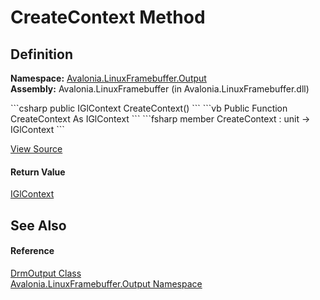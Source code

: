# CreateContext Method




## Definition
**Namespace:** <a href="N_Avalonia_LinuxFramebuffer_Output">Avalonia.LinuxFramebuffer.Output</a>  
**Assembly:** Avalonia.LinuxFramebuffer (in Avalonia.LinuxFramebuffer.dll)

<Tabs groupId="api-code-preview">
<TabItem value="csharp" label="C#">
```csharp
public IGlContext CreateContext()
```
</TabItem>
<TabItem value="vb" label="VB">
```vb
Public Function CreateContext As IGlContext
```
</TabItem>
<TabItem value="fsharp" label="F#">
```fsharp
member CreateContext : unit -> IGlContext 
```
</TabItem>
</Tabs>



<a href="https://github.com/AvaloniaUI/Avalonia/tree/master/src/Linux/Avalonia.LinuxFramebuffer/Output/DrmOutput.cs#L344" title="View the source code">View Source</a>



#### Return Value
<a href="T_Avalonia_OpenGL_IGlContext">IGlContext</a>

## See Also


#### Reference
<a href="T_Avalonia_LinuxFramebuffer_Output_DrmOutput">DrmOutput Class</a>  
<a href="N_Avalonia_LinuxFramebuffer_Output">Avalonia.LinuxFramebuffer.Output Namespace</a>  

